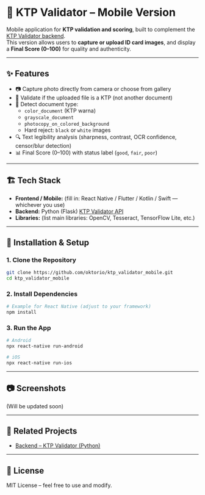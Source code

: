 # 📱 KTP Validator – Mobile Version

Mobile application for **KTP validation and scoring**, built to complement the [KTP Validator backend](https://github.com/oktorio/ktp_validator).  
This version allows users to **capture or upload ID card images**, and display a **Final Score (0–100)** for quality and authenticity.

---

## ✨ Features
- 📷 Capture photo directly from camera or choose from gallery  
- 📝 Validate if the uploaded file is a KTP (not another document)  
- 🎨 Detect document type:  
  - `color_document` (KTP warna)  
  - `grayscale_document`  
  - `photocopy_on_colored_background`  
  - Hard reject: `black` or `white` images  
- 🔍 Text legibility analysis (sharpness, contrast, OCR confidence, censor/blur detection)  
- 📊 Final Score (0–100) with status label (`good`, `fair`, `poor`)  

---

## 🏗️ Tech Stack
- **Frontend / Mobile:** (fill in: React Native / Flutter / Kotlin / Swift — whichever you use)  
- **Backend:** Python (Flask) [KTP Validator API](https://github.com/oktorio/ktp_validator)  
- **Libraries:** (list main libraries: OpenCV, Tesseract, TensorFlow Lite, etc.)  

---

## 🚀 Installation & Setup

### 1. Clone the Repository
```bash
git clone https://github.com/oktorio/ktp_validator_mobile.git
cd ktp_validator_mobile
```

### 2. Install Dependencies
```bash
# Example for React Native (adjust to your framework)
npm install
```

### 3. Run the App
```bash
# Android
npx react-native run-android

# iOS
npx react-native run-ios
```

---

## 📷 Screenshots
(Will be updated soon) 

---

## 🔗 Related Projects
- [Backend – KTP Validator (Python)](https://github.com/oktorio/ktp_validator)  

---

## 📜 License
MIT License – feel free to use and modify.  

